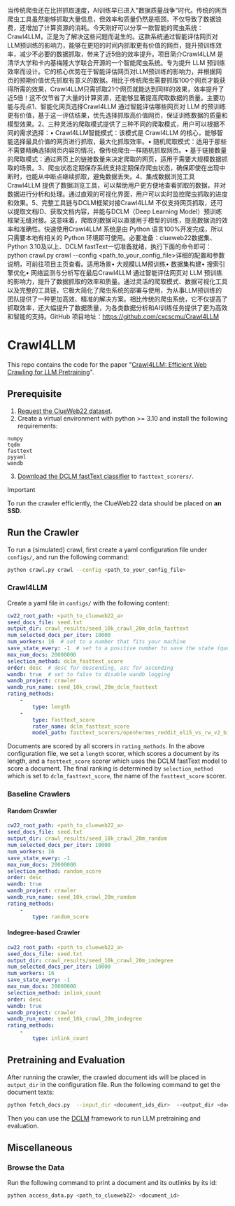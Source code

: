 当传统爬虫还在比拼抓取速度，AI训练早已进入"数据质量战争"时代。传统的网页爬虫工具虽然能够抓取大量信息，但效率和质量仍然是瓶颈。不仅导致了数据浪费，还增加了计算资源的消耗。今天刚好可以分享一款智能的爬虫系统：Crawl4LLM，正是为了解决这些问题而诞生的。这款系统通过智能评估网页对LLM预训练的影响力，能够在更短的时间内抓取更有价值的网页，提升预训练效率，减少不必要的数据抓取，带来了近5倍的效率提升。项目简介Crawl4LLM 是清华大学和卡内基梅隆大学联合开源的一个智能爬虫系统。专为提升 LLM 预训练效率而设计。它的核心优势在于智能评估网页对LLM预训练的影响力，并根据网页的预期价值优先抓取有意义的数据。相比于传统爬虫需要抓取100个网页才能获得所需的效果，Crawl4LLM只需抓取21个网页就能达到同样的效果，效率提升了近5倍！这不仅节省了大量的计算资源，还能够显著提高爬取数据的质量。主要功能与亮点1、智能化网页选择Crawl4LLM 通过智能评估哪些网页对 LLM 的预训练更有价值，基于这一评估结果，优先选择抓取高价值网页，保证训练数据的质量和模型效果。2、三种灵活的爬取模式提供了三种不同的爬取模式，用户可以根据不同的需求选择：• Crawl4LLM智能模式：该模式是 Crawl4LLM 的核心，能够智能选择最具价值的网页进行抓取，最大化抓取效率。• 随机爬取模式：适用于那些不需要精确选择网页内容的情况，像传统爬虫一样随机抓取网页。• 基于链接数量的爬取模式：通过网页上的链接数量来决定爬取的网页，适用于需要大规模数据抓取的场景。3、爬虫状态定期保存系统支持定期保存爬虫状态，确保即使在出现中断时，也能从中断点继续抓取，避免数据丢失。4、集成数据浏览工具Crawl4LLM 提供了数据浏览工具，可以帮助用户更方便地查看抓取的数据，并对数据进行分析和处理。通过直观的可视化界面，用户可以实时监控爬虫抓取的进度和效果。5、完整工具链与DCLM框架对接Crawl4LLM 不仅支持网页抓取，还可以提取文档ID、获取文档内容，并能与DCLM（Deep Learning Model）预训练框架无缝对接。这意味着，爬取的数据可以直接用于模型的训练，提高数据流的效率和准确性。快速使用Crawl4LLM 系统是由 Python 语言100%开发完成，所以只需要本地有相关的 Python 环境即可使用。必要准备：clueweb22数据集、Python 3.10及以上、DCLM fastText一切准备就绪，执行下面的命令即可：python crawl.py crawl --config <path_to_your_config_file>详细的配置和参数说明，可前往项目主页查看。适用场景• 大规模LLM预训练• 数据集构建• 搜索引擎优化• 网络监测与分析写在最后Crawl4LLM 通过智能评估网页对 LLM 预训练的影响力，提升了数据抓取的效率和质量。通过灵活的爬取模式、数据可视化工具以及完整的工具链，它极大简化了爬虫系统的部署与使用，为从事LLM预训练的团队提供了一种更加高效、精准的解决方案。相比传统的爬虫系统，它不仅提高了抓取效率，还大幅提升了数据质量，为各类数据分析和AI训练任务提供了更为高效和智能的支持。GitHub 项目地址：https://github.com/cxcscmu/Crawl4LLM

# Crawl4LLM

This repo contains the code for the paper "[Crawl4LLM: Efficient Web Crawling for LLM Pretraining](https://arxiv.org/pdf/2502.13347)".

## Prerequisite

1. [Request the ClueWeb22 dataset](https://lemurproject.org/clueweb22/).
2. Create a virtual environment with python >= 3.10 and install the following requirements:
```
numpy
tqdm
fasttext
pyyaml
wandb
```
3. [Download the DCLM fastText classifier](https://huggingface.co/mlfoundations/fasttext-oh-eli5/tree/main) to `fasttext_scorers/`.

> [!IMPORTANT] 
> To run the crawler efficiently, the ClueWeb22 data should be placed on **an SSD**.

## Run the Crawler

To run a (simulated) crawl, first create a yaml configuration file under `configs/`, and run the following command:

```bash
python crawl.py crawl --config <path_to_your_config_file>
```

### Crawl4LLM

Create a yaml file in `configs/` with the following content:

```yaml
cw22_root_path: <path_to_clueweb22_a>
seed_docs_file: seed.txt
output_dir: crawl_results/seed_10k_crawl_20m_dclm_fasttext
num_selected_docs_per_iter: 10000
num_workers: 16  # set to a number that fits your machine
save_state_every: -1  # set to a positive number to save the state (queue & visited set) of the crawler every certain steps
max_num_docs: 20000000
selection_method: dclm_fasttext_score
order: desc  # desc for descending, asc for ascending
wandb: true  # set to false to disable wandb logging
wandb_project: crawler
wandb_run_name: seed_10k_crawl_20m_dclm_fasttext
rating_methods:
    - 
        type: length
    - 
        type: fasttext_score
        rater_name: dclm_fasttext_score
        model_path: fasttext_scorers/openhermes_reddit_eli5_vs_rw_v2_bigram_200k_train.bin
```

Documents are scored by all scorers in `rating_methods`. In the above configuration file, we set a `length` scorer, which scores a document by its length, and a `fasttext_score` scorer which uses the DCLM fastText model to score a document. The final ranking is determined by `selection_method` which is set to `dclm_fasttext_score`, the name of the `fasttext_score` scorer.

### Baseline Crawlers

#### Random Crawler

```yaml
cw22_root_path: <path_to_clueweb22_a>
seed_docs_file: seed.txt
output_dir: crawl_results/seed_10k_crawl_20m_random
num_selected_docs_per_iter: 10000
num_workers: 16
save_state_every: -1
max_num_docs: 20000000
selection_method: random_score
order: desc
wandb: true
wandb_project: crawler
wandb_run_name: seed_10k_crawl_20m_random
rating_methods:
    - 
        type: random_score
```

#### Indegree-based Crawler

```yaml
cw22_root_path: <path_to_clueweb22_a>
seed_docs_file: seed.txt
output_dir: crawl_results/seed_10k_crawl_20m_indegree
num_selected_docs_per_iter: 10000
num_workers: 16
save_state_every: -1
max_num_docs: 20000000
selection_method: inlink_count
order: desc
wandb: true
wandb_project: crawler
wandb_run_name: seed_10k_crawl_20m_indegree
rating_methods:
    - 
        type: inlink_count
```

## Pretraining and Evaluation

After running the crawler, the crawled document ids will be placed in `output_dir` in the configuration file. Run the following command to get the document texts:

```bash
python fetch_docs.py  --input_dir <document_ids_dir>  --output_dir <document_texts_dir>  --num_workers <num_workers>
```

Then you can use the [DCLM](https://github.com/mlfoundations/dclm/) framework to run LLM pretraining and evaluation.

## Miscellaneous

### Browse the Data

Run the following command to print a document and its outlinks by its id:

```bash
python access_data.py <path_to_clueweb22> <document_id>
```
